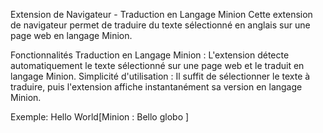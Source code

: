 Extension de Navigateur - Traduction en Langage Minion
Cette extension de navigateur permet de traduire du texte sélectionné en anglais sur une page web en langage Minion.

Fonctionnalités
Traduction en Langage Minion : L'extension détecte automatiquement le texte sélectionné sur une page web et le traduit en langage Minion.
Simplicité d'utilisation : Il suffit de sélectionner le texte à traduire, puis l'extension affiche instantanément sa version en langage Minion.

Exemple:
        Hello World[Minion : Bello globo ]
